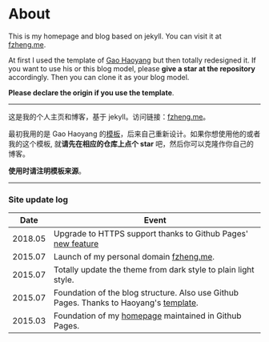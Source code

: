 # About

This is my homepage and blog based on jekyll. You can visit it at [fzheng.me](http://fzheng.me).

At first I used the template of [Gao Haoyang](https://github.com/Gaohaoyang/gaohaoyang.github.io) but then totally redesigned it. If you want to use his or this blog model, please **give a star at the repository** accordingly. Then you can clone it as your blog model.

**Please declare the origin if you use the template**.

---

这是我的个人主页和博客，基于 jekyll。访问链接：[fzheng.me](http://fzheng.me)。

最初我用的是 Gao Haoyang 的[模板](https://github.com/Gaohaoyang/gaohaoyang.github.io)，后来自己重新设计。如果你想使用他的或者我的这个模板, 就**请先在相应的仓库上点个 star** 吧，然后你可以克隆作你自己的博客。

**使用时请注明模板来源**。

---

### Site update log
 Date | Event
--- | ---
2018.05 | Upgrade to HTTPS support thanks to Github Pages' [new feature](https://blog.github.com/2018-05-01-github-pages-custom-domains-https/)
2015.07 | Launch of my personal domain [fzheng.me](http://fzheng.me).
2015.07 | Totally update the theme from dark style to plain light style.
2015.07 | Foundation of the blog structure. Also use Github Pages. Thanks to Haoyang's [template](https://github.com/Gaohaoyang/gaohaoyang.github.io).
2015.03	| Foundation of my [homepage](https://izhengfan.github.io) maintained in Github Pages.
